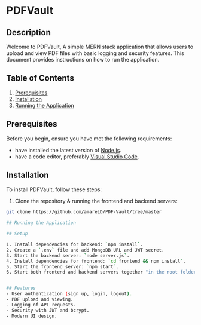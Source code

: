 # PDFVault

## Description
Welcome to PDFVault, A simple MERN stack application that allows users to upload and view PDF files with basic logging and security features.
This document provides instructions on how to run the application.

## Table of Contents

1. [Prerequisites](#prerequisites)
2. [Installation](#installation)
3. [Running the Application](#running-the-application)


## Prerequisites

Before you begin, ensure you have met the following requirements:

-  have installed the latest version of [Node.js](https://nodejs.org/).
- have a code editor, preferably [Visual Studio Code](https://code.visualstudio.com/).

## Installation

To install PDFVault, follow these steps:

1. Clone the repository & running the frontend and backend servers:

```sh
git clone https://github.com/amareLD/PDF-Vault/tree/master

## Running the Application

## Setup

1. Install dependencies for backend: `npm install`.
2. Create a `.env` file and add MongoDB URL and JWT secret.
3. Start the backend server: `node server.js`.
4. Install dependencies for frontend: `cd frontend && npm install`.
5. Start the frontend server: `npm start`.
6. Start both frontend and backend servers together "in the root folder": `npm run dev` 


## Features
- User authentication (sign up, login, logout).
- PDF upload and viewing.
- Logging of API requests.
- Security with JWT and bcrypt.
- Modern UI design.